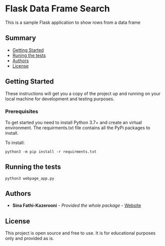 # Flask Data Frame Search

This is a sample Flask application to show rows from a data frame

## Summary

  - [Getting Started](#getting-started)
  - [Runing the tests](#running-the-tests)
  - [Authors](#authors)
  - [License](#license)

## Getting Started

These instructions will get you a copy of the project up and running on
your local machine for development and testing purposes. 
### Prerequisites

To get started you need to install Python 3.7+ and create an virtual environment.
The requirments.txt file contains all the PyPi packages to install. 

To install:

    python3 -m pip install -r requirments.txt

## Running the tests

    python3 webpage_app.py

## Authors

  - **Sina Fathi-Kazerooni** - *Provided the whole package* -
    [Website](https://sinafathi.com)


## License

This project is open source and free to use. It is for educational purposes only and provided as is.
